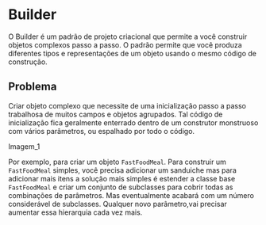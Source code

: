 # Builder

O Builder é um padrão de projeto criacional que permite a você construir objetos complexos passo a passo. O padrão permite que você produza diferentes tipos e representações de um objeto usando o mesmo código de construção.

## Problema

Criar objeto complexo que necessite de uma inicialização passo a passo trabalhosa de muitos campos e objetos agrupados. Tal código de inicialização fica geralmente enterrado dentro de um construtor monstruoso com vários parâmetros, ou espalhado por todo o código.

Imagem_1

Por exemplo, para criar um objeto `FastFoodMeal`. Para construir um `FastFoodMeal` simples, você precisa adicionar um sanduiche mas para adicionar mais itens a solução mais simples é estender a classe base  `FastFoodMeal` e criar um conjunto de subclasses para cobrir todas as combinações de parâmetros. Mas eventualmente acabará com um número considerável de subclasses. Qualquer novo parâmetro,vai precisar aumentar essa hierarquia cada vez mais.
